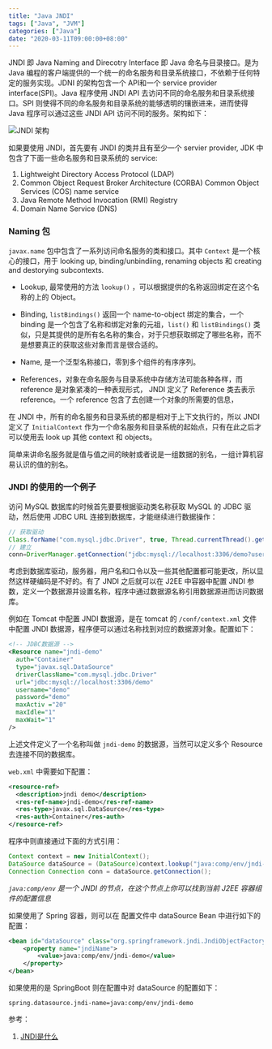 ```yaml
---
title: "Java JNDI"
tags: ["Java", "JVM"]
categories: ["Java"]
date: "2020-03-11T09:00:00+08:00"
---
```


JNDI 即 Java Naming and Direcotry Interface 即 Java 命名与目录接口。是为 Java 编程的客户端提供的一个统一的命名服务和目录系统接口，不依赖于任何特定的服务实现。JDNI 的架构包含一个 API和一个 service provider interface(SPI)。Java 程序使用 JNDI API 去访问不同的命名服务和目录系统接口。SPI 则使得不同的命名服务和目录系统的能够透明的镶嵌进来，进而使得 Java 程序可以通过这些 JNDI API 访问不同的服务。架构如下：

![JNDI 架构](https://i.loli.net/2019/08/28/LvnRHXyStFm8PY7.png)

如果要使用 JNDI，首先要有 JNDI 的类并且有至少一个 servier provider, JDK 中包含了下面一些命名服务和目录系统的 service:

1. Lightweight Directory Access Protocol (LDAP)
2. Common Object Request Broker Architecture (CORBA) Common Object Services (COS) name service
3. Java Remote Method Invocation (RMI) Registry
4. Domain Name Service (DNS)



### Naming 包

`javax.name` 包中包含了一系列访问命名服务的类和接口。其中 `Context` 是一个核心的接口，用于 looking up, binding/unbindiing, renaming objects 和 creating and destorying subcontexts.

+ Lookup, 最常使用的方法 `lookup()` ，可以根据提供的名称返回绑定在这个名称的上的 Object。

+ Binding, `listBindings()` 返回一个 name-to-object 绑定的集合，一个 binding 是一个包含了名称和绑定对象的元祖，`list()` 和 `listBindings()` 类似，只是其提供的是所有名名称的集合，对于只想获取绑定了哪些名称，而不是想要真正的获取这些对象而言是很合适的。

+ Name, 是一个泛型名称接口，零到多个组件的有序序列。

+ References，对象在命名服务与目录系统中存储方法可能各种各样，而 reference 是对象紧凑的一种表现形式， JNDI 定义了 Reference 类去表示 reference。一个 reference 包含了去创建一个对象的所需要的信息，

在  JNDI 中，所有的命名服务和目录系统的都是相对于上下文执行的，所以 JNDI 定义了 `InitialContext` 作为一个命名服务和目录系统的起始点，只有在此之后才可以使用去 look up 其他 context 和  objects。

简单来讲命名服务就是值与值之间的映射或者说是一组数据的别名，一组计算机容易认识的值的别名。

### JNDI 的使用的一个例子

访问 MySQL 数据库的时候首先要要根据驱动类名称获取 MySQL 的 JDBC 驱动，然后使用 JDBC URL 连接到数据库，才能继续进行数据操作：

```java
// 获取驱动
Class.forName("com.mysql.jdbc.Driver", true, Thread.currentThread().getContextClassLoader()); 
// 建立
conn=DriverManager.getConnection("jdbc:mysql://localhost:3306/demo?user=demo&password=demo 
```

考虑到数据库驱动，服务器，用户名和口令以及一些其他配置都可能更改，所以显然这样硬编码是不好的。有了 JNDI 之后就可以在 J2EE 中容器中配置 JNDI 参数，定义一个数据源并设置名称，程序中通过数据源名称引用数据源进而访问数据库。

例如在 Tomcat 中配置 JNDI 数据源，是在 tomcat 的 `/conf/context.xml` 文件中配置 JNDI  数据源，程序便可以通过名称找到对应的数据源对象。配置如下：

```xml
<!-- JDBC数据源 -->
<Resource name="jndi-demo"
  auth="Container" 
  type="javax.sql.DataSource"
  driverClassName="com.mysql.jdbc.Driver"
  url="jdbc:mysql://localhost:3306/demo"
  username="demo"
  password="demo"
  maxActiv ="20"
  maxIdle="1"
  maxWait="1"
/>
```

上述文件定义了一个名称叫做 `jndi-demo`  的数据源，当然可以定义多个 Resource 去连接不同的数据库。

`web.xml` 中需要如下配置：

```xml
<resource-ref>
  <description>jndi demo</description>
  <res-ref-name>jndi-demo</res-ref-name>
  <res-type>javax.sql.DataSource</res-type>
  <res-auth>Container</res-auth>
</resource-ref>
```

程序中则直接通过下面的方式引用：

```java
Context context = new InitialContext();
DataSource dataSource = (DataSource)context.lookup("java:comp/env/jndi-demo");
Connection Connection conn = dataSource.getConnection();
```

*`java:comp/env` 是一个 JNDI 的节点，在这个节点上你可以找到当前 J2EE 容器组件的配置信息*

如果使用了 Spring 容器，则可以在 配置文件中 dataSource Bean 中进行如下的配置：

```xml
<bean id="dataSource" class="org.springframework.jndi.JndiObjectFactoryBean">
    <property name="jndiName">
        <value>java:comp/env/jndi-demo</value>
    </property>
</bean>
```

如果使用的是 SpringBoot 则在配置中对 dataSource 的配置如下：

```properties
spring.datasource.jndi-name=java:comp/env/jndi-demo
```



参考：

1. [JNDI是什么](https://jiges.github.io/2017/12/08/JNDI是什么/)